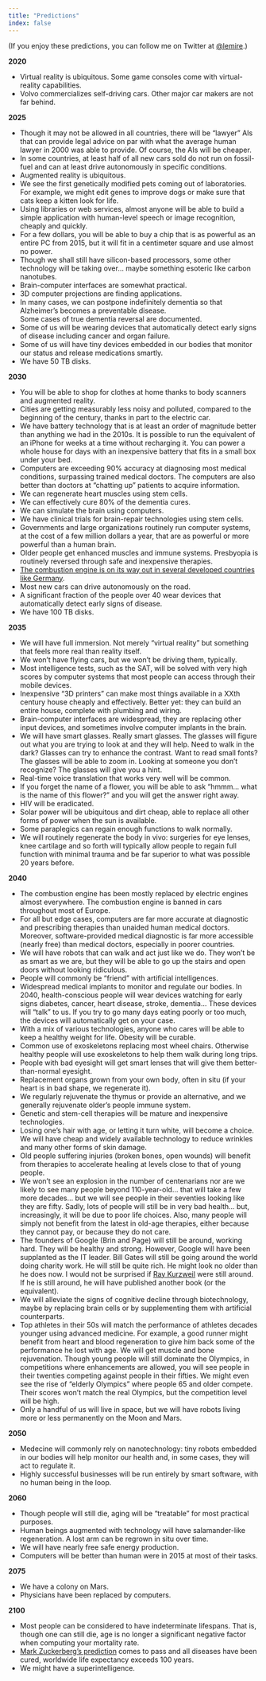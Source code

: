 ```yaml
---
title: "Predictions"
index: false
---
```




(If you enjoy these predictions, you can follow me on Twitter at [@lemire](https://twitter.com/lemire).)

__2020__

- Virtual reality is ubiquitous. Some game consoles come with virtual-reality capabilities.
- Volvo commercializes self-driving cars. Other major car makers are not far behind.


__2025__

- Though it may not be allowed in all countries, there will be &ldquo;lawyer&rdquo; AIs that can provide legal advice on par with what the average human lawyer in 2000 was able to provide. Of course, the AIs will be cheaper.
- In some countries, at least half of all new cars sold do not run on fossil-fuel and can at least drive autonomously in specific conditions.
- Augmented reality is ubiquitous.
- We see the first genetically modified pets coming out of laboratories. For example, we might edit genes to improve dogs or make sure that cats keep a kitten look for life.
- Using libraries or web services, almost anyone will be able to build a simple application with human-level speech or image recognition, cheaply and quickly.
- For a few dollars, you will be able to buy a chip that is as powerful as an entire PC from 2015, but it will fit in a centimeter square and use almost no power.
- Though we shall still have silicon-based processors, some other technology will be taking over&hellip; maybe something esoteric like carbon nanotubes.
- Brain-computer interfaces are somewhat practical.
- 3D computer projections are finding applications.
- In many cases, we can postpone indefinitely dementia so that Alzheimer&rsquo;s becomes a preventable disease.<br/>
Some cases of true dementia reversal are documented.
- Some of us will be wearing devices that automatically detect early signs of disease including cancer and organ failure.
- Some of us will have tiny devices embedded in our bodies that monitor our status and release medications smartly.
- We have 50 TB disks.


__2030__

- You will be able to shop for clothes at home thanks to body scanners and augmented reality.
- Cities are getting measurably less noisy and polluted, compared to the beginning of the century, thanks in part to the electric car.
- We have battery technology that is at least an order of magnitude better than anything we had in the 2010s. It is possible to run the equivalent of an iPhone for weeks at a time without recharging it. You can power a whole house for days with an inexpensive battery that fits in a small box under your bed.
- Computers are exceeding 90% accuracy at diagnosing most medical conditions, surpassing trained medical doctors. The computers are also better than doctors at &ldquo;chatting up&rdquo; patients to acquire information.
- We can regenerate heart muscles using stem cells.
- We can effectively cure 80% of the dementia cures.
- We can simulate the brain using computers.
- We have clinical trials for brain-repair technologies using stem cells.
- Governments and large organizations routinely run computer systems, at the cost of a few million dollars a year, that are as powerful or more powerful than a human brain.
- Older people get enhanced muscles and immune systems. Presbyopia is routinely reversed through safe and inexpensive therapies.
- [The combustion engine is on its way out in several developed countries like Germany](http://arstechnica.com/cars/2016/10/germanys-bundesrat-votes-to-ban-the-internal-combustion-engine-by-2030/).
- Most new cars can drive autonomously on the road.
- A significant fraction of the people over 40 wear devices that automatically detect early signs of disease.
- We have 100 TB disks.


__2035__

- We will have full immersion. Not merely &ldquo;virtual reality&rdquo; but something that feels more real than reality itself.
- We won&rsquo;t have flying cars, but we won&rsquo;t be driving them, typically.
- Most intelligence tests, such as the SAT, will be solved with very high scores by computer systems that most people can access through their mobile devices.
- Inexpensive &ldquo;3D printers&rdquo; can make most things available in a XXth century house cheaply and effectively. Better yet: they can build an entire house, complete with plumbing and wiring.
- Brain-computer interfaces are widespread, they are replacing other input devices, and sometimes involve computer implants in the brain.
- We will have smart glasses. Really smart glasses. The glasses will figure out what you are trying to look at and they will help. Need to walk in the dark? Glasses can try to enhance the contrast. Want to read small fonts? The glasses will be able to zoom in. Looking at someone you don&rsquo;t recognize? The glasses will give you a hint.
- Real-time voice translation that works very well will be common.
- If you forget the name of a flower, you will be able to ask &ldquo;hmmm&hellip; what is the name of this flower?&rdquo; and you will get the answer right away.
- HIV will be eradicated.
- Solar power will be ubiquitous and dirt cheap, able to replace all other forms of power when the sun is available.
- Some paraplegics can regain enough functions to walk normally.
- We will routinely regenerate the body in vivo: surgeries for eye lenses, knee cartilage and so forth will typically allow people to regain full function with minimal trauma and be far superior to what was possible 20 years before.


__2040__

- The combustion engine has been mostly replaced by electric engines almost everywhere. The combustion engine is banned in cars throughout most of Europe.
- For all but edge cases, computers are far more accurate at diagnostic and prescribing therapies than unaided human medical doctors. Moreover, software-provided medical diagnostic is far more accessible (nearly free) than medical doctors, especially in poorer countries.
- We will have robots that can walk and act just like we do. They won&rsquo;t be as smart as we are, but they will be able to go up the stairs and open doors without looking ridiculous.
- People will commonly be &ldquo;friend&rdquo; with artificial intelligences.
- Widespread medical implants to monitor and regulate our bodies. In 2040, health-conscious people will wear devices watching for early signs diabetes, cancer, heart disease, stroke, dementia&hellip; These devices will &ldquo;talk&rdquo; to us. If you try to go many days eating poorly or too much, the devices will automatically get on your case.
- With a mix of various technologies, anyone who cares will be able to keep a healthy weight for life. Obesity will be curable.
- Common use of exoskeletons replacing most wheel chairs. Otherwise healthy people will use exoskeletons to help them walk during long trips.
- People with bad eyesight will get smart lenses that will give them better-than-normal eyesight.
- Replacement organs grown from your own body, often in situ (if your heart is in bad shape, we regenerate it).
- We regularly rejuvenate the thymus or provide an alternative, and we generally rejuvenate older&rsquo;s people immune system.
- Genetic and stem-cell therapies will be mature and inexpensive technologies.
- Losing one&rsquo;s hair with age, or letting it turn white, will become a choice. We will have cheap and widely available technology to reduce wrinkles and many other forms of skin damage.
- Old people suffering injuries (broken bones, open wounds) will benefit from therapies to accelerate healing at levels close to that of young people.
- We won&rsquo;t see an explosion in the number of centenarians nor are we likely to see many people beyond 110-year-old&hellip; that will take a few more decades&hellip; but we will see people in their seventies looking like they are fifty. Sadly, lots of people will still be in very bad health&hellip; but, increasingly, it will be due to poor life choices. Also, many people will simply not benefit from the latest in old-age therapies, either because they cannot pay, or because they do not care.
- The founders of Google (Brin and Page) will still be around, working hard. They will be healthy and strong. However, Google will have been supplanted as the IT leader. Bill Gates will still be going around the world doing charity work. He will still be quite rich. He might look no older than he does now. I would not be surprised if [Ray Kurzweil](https://en.wikipedia.org/wiki/Ray_Kurzweil) were still around. If he is still around, he will have published another book (or the equivalent).
- We will alleviate the signs of cognitive decline through biotechnology, maybe by replacing brain cells or by supplementing them with artificial counterparts.
- Top athletes in their 50s will match the performance of athletes decades younger using advanced medicine. For example, a good runner might benefit from heart and blood regeneration to give him back some of the performance he lost with age. We will get muscle and bone rejuvenation. Though young people will still dominate the Olympics, in competitions where enhancements are allowed, you will see people in their twenties competing against people in their fifties. We might even see the rise of &ldquo;elderly Olympics&rdquo; where people 65 and older compete. Their scores won&rsquo;t match the real Olympics, but the competition level will be high.
- Only a handful of us will live in space, but we will have robots living more or less permanently on the Moon and Mars.


__2050__

- Medecine will commonly rely on nanotechnology: tiny robots embedded in our bodies will help monitor our health and, in some cases, they will act to regulate it.
- Highly successful businesses will be run entirely by smart software, with no human being in the loop.


__2060__

- Though people will still die, aging will be &ldquo;treatable&rdquo; for most practical purposes.
- Human beings augmented with technology will have salamander-like regeneration. A lost arm can be regrown in situ over time.
- We will have nearly free safe energy production.
- Computers will be better than human were in 2015 at most of their tasks.


__2075__

- We have a colony on Mars.
- Physicians have been replaced by computers.


__2100__

- Most people can be considered to have indeterminate lifespans. That is, though one can still die, age is no longer a significant negative factor when computing your mortality rate.
- [Mark Zuckerberg&rsquo;s prediction](https://www.inverse.com/article/23603-zuckerberg-humans-100-normal-century) comes to pass and all diseases have been cured, worldwide life expectancy exceeds 100 years.
- We might have a superintelligence.


